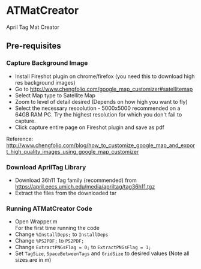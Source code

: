 # ATMatCreator
April Tag Mat Creator

## Pre-requisites

### Capture Background Image
* Install Fireshot plugin on chrome/firefox (you need this to download high res background images)
* Go to http://www.chengfolio.com/google_map_customizer#satellitemap
* Select Map type to Satellite Map
* Zoom to level of detail desired (Depends on how high you want to fly)
* Select the necessary resoolution - 5000x5000 recommended on a 64GB RAM PC. Try the highest resolution for which you don't fail to capture.
* Click capture entire page on Fireshot plugin and save as pdf

Reference: <br>
http://www.chengfolio.com/blog/how_to_customize_google_map_and_export_high_quality_images_using_google_map_customizer

### Download AprilTag Library
* Download 36h11 Tag family  (recommended) from https://april.eecs.umich.edu/media/apriltag/tag36h11.tgz
* Extract the files from the downloaded tar

### Running ATMatCreator Code
* Open Wrapper.m <br>
For the first time running the code <br>
* Change `%InstallDeps;` to `InstallDeps`
* Change `%PS2PDF;` to  `PS2PDF;`
* Change `ExtractPNGsFlag = 0;` to `ExtractPNGsFlag = 1;`
* Set `TagSize`, `SpaceBetweenTags` and `GridSize` to desired values (Note all sizes are in m)

